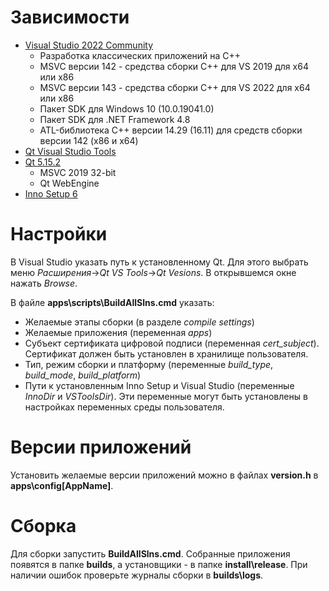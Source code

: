 ﻿# Зависимости
- [Visual Studio 2022 Community](https://visualstudio.microsoft.com/ru/vs/community/)
	- Разработка классических приложений на C++
	- MSVC версии 142 - средства сборки C++ для VS 2019 для x64 или x86
	- MSVC версии 143 - средства сборки C++ для VS 2022 для x64 или x86
	- Пакет SDK для Windows 10 (10.0.19041.0)
	- Пакет SDK для .NET Framework 4.8
	- ATL-библиотека C++ версии 14.29 (16.11) для средств сборки версии 142 (x86 и x64)
- [Qt Visual Studio Tools](https://marketplace.visualstudio.com/items?itemName=TheQtCompany.QtVisualStudioTools2022)
- [Qt 5.15.2](https://www.qt.io/download-qt-installer-oss)
	- MSVC 2019 32-bit
	- Qt WebEngine
- [Inno Setup 6](https://jrsoftware.org/isdl.php)

# Настройки
В Visual Studio указать путь к установленному Qt. Для этого выбрать меню *Расширения*→*Qt VS Tools*→*Qt Vesions*. В открывшемся окне нажать *Browse*.

В файле **apps\scripts\BuildAllSlns.cmd** указать:
- Желаемые этапы сборки (в разделе *compile settings*)
- Желаемые приложения (переменная *apps*)
- Субъект сертификата цифровой подписи (переменная *cert_subject*). Сертификат должен быть установлен в хранилище пользователя.
- Тип, режим сборки и платформу (переменные *build_type*, *build_mode*, *build_platform*)
- Пути к установленным Inno Setup и Visual Studio  (переменные *InnoDir* и *VSToolsDir*). Эти переменные могут быть установлены в настройках переменных среды пользователя.

# Версии приложений
Установить желаемые версии приложений можно в файлах **version.h** в **apps\config\[AppName]**.

# Сборка
Для сборки запустить **BuildAllSlns.cmd**. Собранные приложения появятся в папке **builds**, а установщики - в папке **install\release**. При наличии ошибок проверьте журналы сборки в **builds\logs**.
